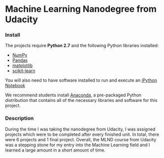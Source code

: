 # Machine Learning Nanodegree from Udacity

### Install

The projects require **Python 2.7** and the following Python libraries installed:

- [NumPy](http://www.numpy.org/)
- [Pandas](http://pandas.pydata.org)
- [matplotlib](http://matplotlib.org/)
- [scikit-learn](http://scikit-learn.org/stable/)

You will also need to have software installed to run and execute an [iPython Notebook](http://ipython.org/notebook.html)

We recommend students install [Anaconda](https://www.continuum.io/downloads), a pre-packaged Python distribution that contains all of the necessary libraries and software for this project. 

### Description
During the time I was taking the nanodegree from Udacity, I was assigned projects which were to be completed after every finished unit. In total, there were 6 projects and 1 final project. Overall, the MLND course from Udacity was a stepping stone for my entry into the Machine Learning field and I learned a large amount in a short amount of time.
